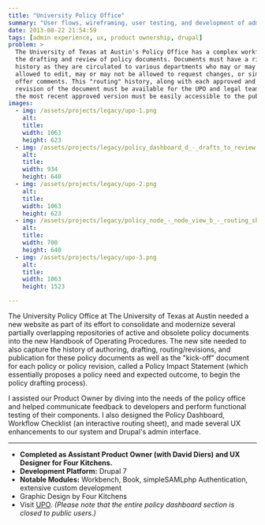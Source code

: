```yaml
---
title: "University Policy Office"
summary: "User flows, wireframing, user testing, and development of administrative dashboard for policy document drafting, routing, publishing, and historical tracking."
date: 2013-08-22 21:54:59
tags: [admin experience, ux, product ownership, drupal]
problem: >
  The University of Texas at Austin's Policy Office has a complex workflow for
  the drafting and review of policy documents. Documents must have a rich audit
  history as they are circulated to various departments who may or may not be
  allowed to edit, may or may not be allowed to request changes, or simply
  offer comments. This "routing" history, along with each approved and published
  revision of the document must be available for the UPO and legal teams, while
  the most recent approved version must be easily accessible to the public.
images:
  - img: /assets/projects/legacy/upo-1.png
    alt:
    title:
    width: 1063
    height: 623
  - img: /assets/projects/legacy/policy_dashboard_d_-_drafts_to_review.png
    alt:
    title:
    width: 934
    height: 640
  - img: /assets/projects/legacy/upo-2.png
    alt:
    title:
    width: 1063
    height: 623
  - img: /assets/projects/legacy/policy_node_-_node_view_b_-_routing_sheet_-_cropped.png
    alt:
    title:
    width: 700
    height: 640
  - img: /assets/projects/legacy/upo-3.png
    alt:
    title:
    width: 1063
    height: 1523

---
```


The University Policy Office at The University of Texas at Austin needed a new website as part of its effort to consolidate and modernize several partially overlapping repositories of active and obsolete policy documents into the new Handbook of Operating Procedures. The new site needed to also capture the history of authoring, drafting, routing/revisions, and publication for these policy documents as well as the "kick-off" document for each policy or policy revision, called a Policy Impact Statement (which essentially proposes a policy need and expected outcome, to begin the policy drafting process).

I assisted our Product Owner by diving into the needs of the policy office and helped communicate feedback to developers and perform functional testing of their components. I also designed the Policy Dashboard, Workflow Checklist (an interactive routing sheet), and made several UX enhancements to our system and Drupal's admin interface.

---

* **Completed as Assistant Product Owner (with David Diers) and UX Designer for Four Kitchens.**
* **Development Platform:** Drupal 7
* **Notable Modules:** Workbench, Book, simpleSAMLphp Authentication, extensive custom development
* Graphic Design by Four Kitchens
* Visit [UPO](https://www.policies.utexas.edu). _(Please note that the entire policy dashboard section is closed to public users.)_
